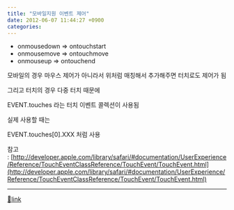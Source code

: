 ```yaml
---
title: "모바일지원 이벤트 제어"
date: 2012-06-07 11:44:27 +0900
categories: 
---
```

  

- onmousedown =&gt; ontouchstart
- onmousemove =&gt; ontouchmove
- onmouseup =&gt; ontouchend

  




모바일의 경우 마우스 제어가 아니라서 위처럼 매칭해서 추가해주면 터치로도 제어가 됨

  


그리고 터치의 경우 다중 터치 때문에

EVENT.touches 라는 터치 이벤트 콜렉션이 사용됨

실제 사용할 때는

EVENT.touches[0].XXX 처럼 사용

참고 : [http://developer.apple.com/library/safari/#documentation/UserExperience/Reference/TouchEventClassReference/TouchEvent/TouchEvent.html](http://developer.apple.com/library/safari/#documentation/UserExperience/Reference/TouchEventClassReference/TouchEvent/TouchEvent.html)  
  
  


  ***
[🔗link](http://www.mins01.com/mh/tech/read/775)